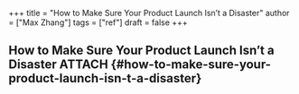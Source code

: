 +++
title = "How to Make Sure Your Product Launch Isn’t a Disaster"
author = ["Max Zhang"]
tags = ["ref"]
draft = false
+++

## How to Make Sure Your Product Launch Isn’t a Disaster <span class="tag"><span class="ATTACH">ATTACH</span></span> {#how-to-make-sure-your-product-launch-isn-t-a-disaster}
